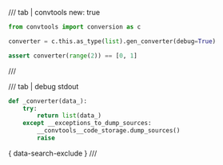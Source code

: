 /// tab | convtools
    new: true

```python
from convtools import conversion as c

converter = c.this.as_type(list).gen_converter(debug=True)

assert converter(range(2)) == [0, 1]

```
///

/// tab | debug stdout
```python
def _converter(data_):
    try:
        return list(data_)
    except __exceptions_to_dump_sources:
        __convtools__code_storage.dump_sources()
        raise


```
{ data-search-exclude }
///

